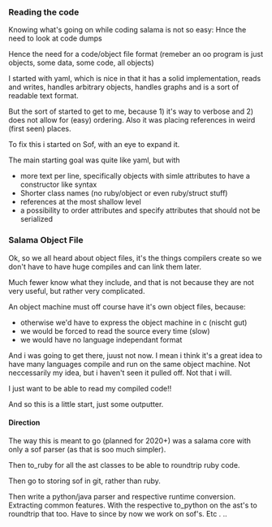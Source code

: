### Reading the code

Knowing what's going on while coding salama is not so easy: Hnce the need to look at code dumps

Hence the need for a code/object file format (remeber an oo program is just objects, some data, some code, all objects)

I started with yaml, which is nice in that it has a solid implementation, reads and writes, handles arbitrary objects, 
handles graphs and is a sort of readable text format.

But the sort of started to get to me, because 1) it's way to verbose and 2) does not allow for (easy) ordering.
Also it was placing references in weird (first seen) places.

To fix this i started on Sof, with an eye to expand it.

The main starting goal was quite like yaml, but with

- more text per line, specifically objects with simle attributes to have a constructor like syntax
- Shorter class names (no ruby/object or even ruby/struct stuff)
- references at the most shallow level
- a possibility to order attributes and specify attributes that should not be serialized

### Salama Object File

Ok, so we all heard about object files, it's the things compilers create so we don't have to have huge compiles and
can link them later.

Much fewer know what they include, and that is not because they are not very useful, but rather very complicated.

An object machine must off course have it's own object files, because:

- otherwise we'd have to express the object machine in c (nischt gut)
- we would be forced to read the source every time (slow)
- we would have no language independant format

And i was going to get there, juust not now. I mean i think it's a great idea to have many languages compile and run 
on the same object machine. Not neccessarily my idea, but i haven't seen it pulled off. Not that i will.

I just want to be able to read my compiled code!!

And so this is a little start, just some outputter.

#### Direction

The way this is meant to go (planned for 2020+) was a salama core with only a sof parser (as that is soo much simpler).

Then to_ruby for all the ast classes to be able to roundtrip ruby code.

Then go to storing sof in git, rather than ruby.

Then write a python/java parser and respective runtime conversion. Extracting common features. With the respective 
to_python on the ast's to roundtrip that too. Have to since by now we work on sof's. Etc . ..
